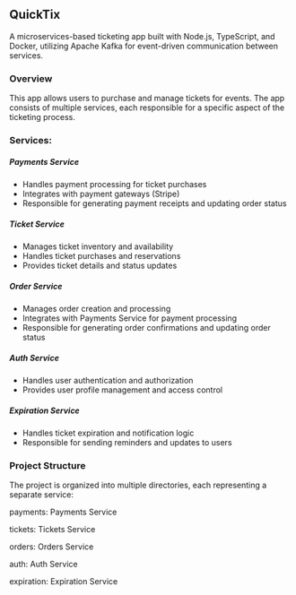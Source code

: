 ## QuickTix

A microservices-based ticketing app built with Node.js, TypeScript, and Docker, utilizing Apache Kafka for event-driven communication between services.

### **Overview**

This app allows users to purchase and manage tickets for events. The app consists of multiple services, each responsible for a specific aspect of the ticketing process.

### **Services:**

##### **Payments Service**
- Handles payment processing for ticket purchases
- Integrates with payment gateways (Stripe)
 - Responsible for generating payment receipts and updating order status

##### **Ticket Service**
- Manages ticket inventory and availability
- Handles ticket purchases and reservations
- Provides ticket details and status updates

##### **Order Service**
- Manages order creation and processing
- Integrates with Payments Service for payment processing
- Responsible for generating order confirmations and updating order status

##### **Auth Service**
- Handles user authentication and authorization
- Provides user profile management and access control

##### **Expiration Service**
- Handles ticket expiration and notification logic
- Responsible for sending reminders and updates to users

### **Project Structure**
The project is organized into multiple directories, each representing a separate service:

payments: Payments Service

tickets: Tickets Service

orders: Orders Service

auth: Auth Service

expiration: Expiration Service
